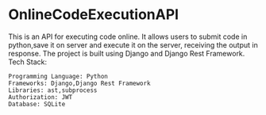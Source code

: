 # OnlineCodeExecutionAPI

This is an API for executing code online. It allows users to submit code in python,save it on server and execute it on the server, receiving the output in response. The project is built using Django and Django Rest Framework.
Tech Stack:

    Programming Language: Python
    Frameworks: Django,Django Rest Framework
    Libraries: ast,subprocess
    Authorization: JWT
    Database: SQLite
